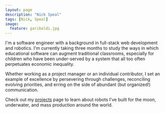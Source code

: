 ```yaml
---
layout: page
description: "Nick Speal"
tags: [Nick, Speal]
image:
  feature: garibaldi.jpg
---
```


I'm a software engineer with a background in full-stack web development and robotics. I'm currently taking three months to study the ways in which educational software can augment traditional classrooms, especially for children who have been under-served by a system that all too often perpetuates economic inequality.

Whether working as a project manager or an individual contributor, I set an example of excellence by persevering through challenges, reconciling evolving priorities, and erring on the side of abundant (but organized!) communication.

Check out my [projects](/projects) page to learn about robots I've built for the moon, underwater, and mass production around the world.

